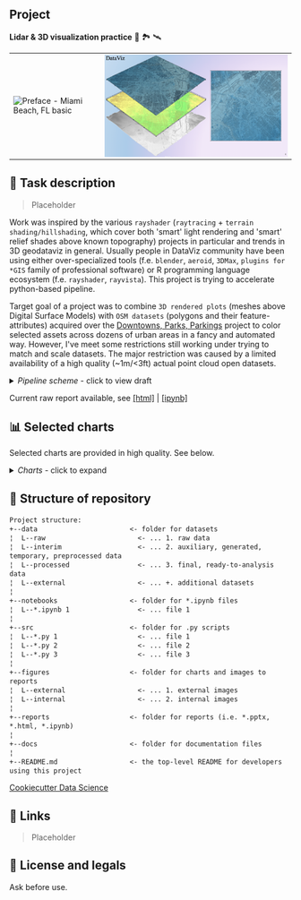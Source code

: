 ## Project
**Lidar & 3D visualization practice** 🏢 🏞️ 🛰️

<table>
  <tr>
      <td>
      <img src="./figures/internal/test_miami_beach_fl_isomtric.png?raw=true" align="center" alt="Preface - Miami Beach, FL basic" width="400">
      </td>
      <td>
      <img src="./figures/internal/fancy_preface.png?raw=true" align="center" alt="Preface - Dallas TX complex" width="600">
      </td>
   </tr>
 </table>

## 📖 Task description
> Placeholder

Work was inspired by the various `rayshader` (`raytracing` + `terrain shading/hillshading`, which cover both 'smart' light rendering and 'smart' relief shades above known topography) projects in particular and trends in 3D geodataviz in general. Usually people in DataViz community have been using either over-specialized tools (f.e. `blender`, `aeroid`, `3DMax`, `plugins for *GIS` family of professional software) or R programming language ecosystem (f.e. `rayshader`, `rayvista`). This project is trying to accelerate python-based pipeline.

Target goal of a project was to combine `3D rendered plots` (meshes above Digital Surface Models) with `OSM datasets` (polygons and their feature-attributes) acquired over the [Downtowns, Parks, Parkings](#link) project to color selected assets across dozens of urban areas in a fancy and automated way. However, I've meet some restrictions still working under trying to match and scale datasets. The major restriction was caused by a limited availability of a high quality (~1m/<3ft) actual point cloud open datasets.

<details>
  <summary><i>Pipeline scheme</i> - click to view draft</summary>
  <table>
   <tr>
      <td>
      Data flow (logic)
      </td>
   </tr>
   <tr>
      <td>
      <img src="./figures/external/pipeline_flow.jpg?raw=true" align="center" alt="pipeline flow (draft)" width="100%">
      </td>
   </tr>
</table>
</details>

Current raw report available, see [[html]](https://htmlpreview.github.io/) | [[ipynb]](https://nbviewer.org/)

## 📊 Selected charts
Selected charts are provided in high quality. See below.
<details>
  <summary><i>Charts</i> - click to expand</summary>
  <table>
    <tr>
        <td>isometric</td>
        <td>orthographic</td>
    </tr>
    <tr>
        <td>
          <img src="./figures/internal/miami_beach_fl_isometric.png?raw=true" align="center" alt="Miami Beach, FL - 3D isometric  projection" width="1280"  loading="lazy">
        </td>
        <td>
          <img src="./figures/internal/miami_beach_fl_orthographic.png?raw=true" align="center" alt="Miami Beach, FL - orthographic  projection" width="1280"  loading="lazy">
        </td>
    </tr>
      <td colspan=2>↑ <b>Miami Beach, FL.</b> <br><i>Data comes from State of Florida Division of Emergency Management LiDAR Project, 2007. 1ft aerial LiDAR. Tiled Lidar point cloud. [link](http://dpanther2.ad.fiu.edu/Lidar/lidarNew.php)</td>
    <tr>
        <td>isometric</td>
        <td>orthographic</td>
    </tr>
    </tr>
    <tr>
        <td>
          <img src="./figures/internal/dallas_tx_isometric.png?raw=true" align="center" alt="Dallas - 3D isometric  projection" width="1280" loading="lazy">
        </td>
        <td>
          <img src="./figures/internal/dallas_tx_orthographic.png?raw=true" align="center" alt="Dallas - top, 2D orthographic projection" width="1280" loading="lazy">
        </td>
    </tr>
      <td colspan=2>↑ <b>Dallas, TX.</b> <br><i>Data comes from USGS 2019 (Texas Pecos Dallas). Retrived via Texas Natural Resources Information System. 70cm aerial LiDAR. Tiled Compressed Lidar Point Cloud. [link](https://tnris.org/stratmap/elevation-lidar/)</td>
    <tr>
        <td>isometric</td>
        <td>orthographic</td>
    </tr>
    <tr>
        <td>
          <img src="./figures/internal/bishkek_kg_isometric.png?raw=true" align="center" alt="Bishkek, Kyrgyzstan - 3D isometric  projection" width="1280" loading="lazy">
        </td>
        <td>
          <img src="./figures/internal/bishkek_kg_orthographic.png?raw=true" align="center" alt="Bishkek, Kyrgyzstan - top, 2D orthographic projection" width="1280" loading="lazy">
        </td>
    </tr>
      <td colspan=2>↑ <b>Bishkek city, Kyrgyzstan.</b> <br><i>Data comes Pleiades tristereo optical imagery, 2013 (retrived via OpenTopography). 0.5m satellite remote sensing photogrammetry point cloud. [link](https://portal.opentopography.org/dataspace/dataset?opentopoID=OTDS.092021.32643.1)</td>
   </table>
</details>

## 📁 Structure of repository
```
Project structure:
+--data                       <- folder for datasets
¦  L--raw                       <- ... 1. raw data
¦  L--interim                   <- ... 2. auxiliary, generated, temporary, preprocessed data
¦  L--processed                 <- ... 3. final, ready-to-analysis data
¦  L--external                  <- ... +. additional datasets
¦  
+--notebooks                  <- folder for *.ipynb files
¦  L--*.ipynb 1                 <- ... file 1
¦
+--src                        <- folder for .py scripts
¦  L--*.py 1                    <- ... file 1
¦  L--*.py 2                    <- ... file 2
¦  L--*.py 3                    <- ... file 3
¦
+--figures                    <- folder for charts and images to reports
¦  L--external                  <- ... 1. external images
¦  L--internal                  <- ... 2. internal images
¦
+--reports                    <- folder for reports (i.e. *.pptx, *.html, *.ipynb)
¦
+--docs                       <- folder for documentation files
¦
+--README.md                  <- the top-level README for developers using this project
```
[Cookiecutter Data Science](https://drivendata.github.io/cookiecutter-data-science/#directory-structure)

## 📌 Links
> Placeholder
<!--- * Feature engineering. Preprocessing. Charts [Here](https://nbviewer.org/) --->

## 🐉 License and legals
Ask before use.
